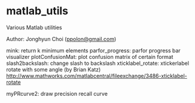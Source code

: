 # matlab_utils
Various Matlab utilities

Author: Jonghyun Choi (ppolon@gmail.com)

mink: return k minimum elements
parfor_progress: parfor progress bar visualizer
plotConfusionMat: plot confusion matrix of certain format
slash2backslash: change slash to backslash
xticklabel_rotate: xtickerlabel rotate with some angle (by Brian Katz)
    http://www.mathworks.com/matlabcentral/fileexchange/3486-xticklabel-rotate

myPRcurve2: draw precision recall curve